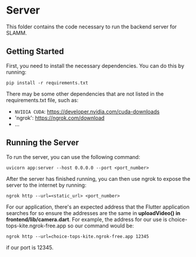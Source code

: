 # Server

This folder contains the code necessary to run the backend server for SLAMM.

## Getting Started

First, you need to install the necessary dependencies. You can do this by running:

```pip install -r requirements.txt```

There may be some other dependencies that are not listed in the requirements.txt file, such
as:
- `NVIDIA CUDA`: https://developer.nvidia.com/cuda-downloads
- 'ngrok': https://ngrok.com/download
- ...

## Running the Server
To run the server, you can use the following command:

```uvicorn app:server --host 0.0.0.0 --port <port_number>```

After the server has finished running, you can then use ngrok to expose the server to the 
internet by running:

```ngrok http --url=<static_url> <port_number>```

For our application, there's an expected address that the Flutter application searches for
so ensure the addresses are the same in __uploadVideo() in frontend/lib/camera.dart__. For example,
the address for our use is choice-tops-kite.ngrok-free.app so our command would be:

```ngrok http --url=choice-tops-kite.ngrok-free.app 12345```

if our port is 12345.